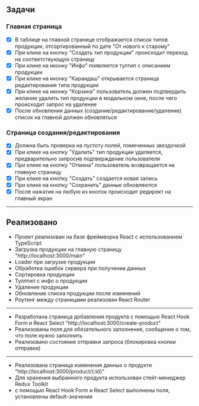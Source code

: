 ## Задачи

### Главная страница

- [x] В таблице на главной странице отображается список типов продукции, отсортированный по дате "От нового к старому"
- [x] При клике на кнопку "Создать тип продукции" происходит переход на соответствующую страницу
- [x] При клике на иконку "Инфо" появляется тултип с описанием продукции
- [x] При клике на иконку "Карандаш" открывается страница редактирования типа продукции
- [x] При клике на иконку "Корзина" пользователь должен подтвердить желание удалить тип продукции в модальном окне, после чего происходит запрос на удаление
- [x] После обновления данных (создание/редактирование/удаление) список на главной должен обновляться

### Страница создания/редактирования

- [x] Должна быть проверка на пустоту полей, помеченных звездочкой
- [x] При клике на кнопку "Удалить" тип продукции удаляется, предварительно запросив подтверждение пользователя
- [x] При клике на кнопку "Отмена" пользователь возвращается на главную страницу
- [x] При клике на кнопку "Создать" создается новая запись
- [x] При клике на кнопку "Сохранить" данные обновляются
- [x] После нажатия на любую из кнопок происходит редирект на главный экран

---

## Реализовано

- Проект реализован на базе фреймворка React с использованием TypeScript
- Загрузка продукции на главную страницу "http://localhost:3000/main"
- Loader при загрузке продукции
- Обработка ошибок сервера при получении данных
- Сортировка продукции
- Туллтип с инфо о продукции
- Удаление продукции
- Обновление списка продукции после изменений
- Роутинг между страницами реализован React Router

---

- Разработана страница добавления продукта с помощью React Hook Form и React Select "http://localhost:3000/create-product"
- Реализованы поля для обязательного заполнения, сообщение о том, что поле нужно заполнить
- Реализовано состояние отправки запроса (блокировка кнопки отправки)

---

- Реализована страница изменения данных о продукте "http://localhost:3000/product/{:id}"
- Для хранения выбранного продукта использован стейт-менеджер Redux Toolkit
- с помощью React Hook Form и React Select выполнены поля, установлены default-значения
